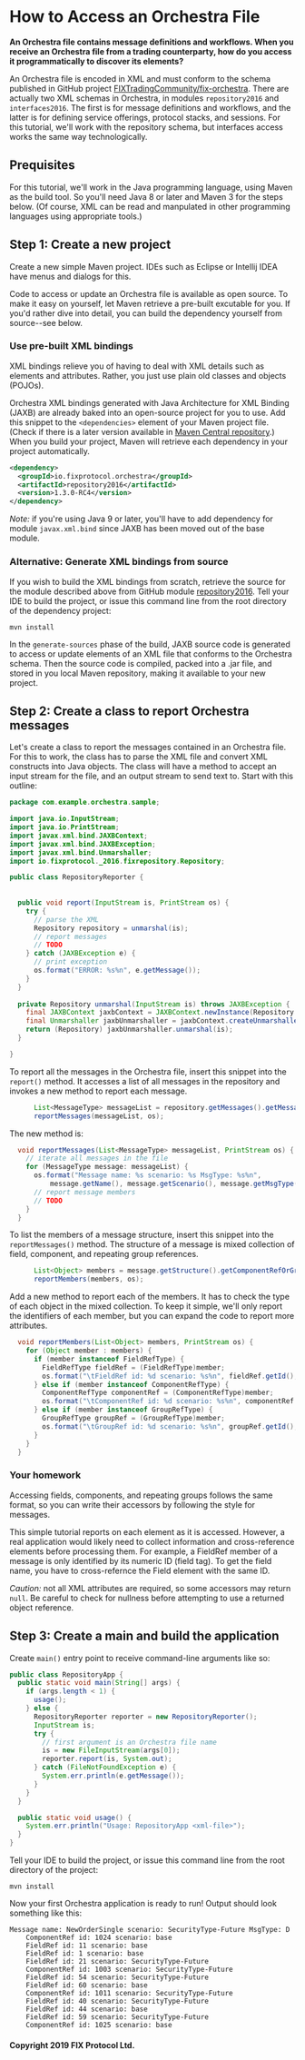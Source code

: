 # How to Access an Orchestra File

**An Orchestra file contains message definitions and workflows. When you receive an Orchestra file from a trading counterparty, how do you access it programmatically to discover its elements?**

An Orchestra file is encoded in XML and must conform to the schema published in GitHub project [FIXTradingCommunity/fix-orchestra](https://github.com/FIXTradingCommunity/fix-orchestra). There are actually two XML schemas in Orchestra, in modules `repository2016` and `interfaces2016`. The first is for message definitions and workflows, and the latter is for defining service offerings, protocol stacks, and sessions. For this tutorial, we'll work with the repository schema, but interfaces access works the same way technologically.

## Prequisites
For this tutorial, we'll work in the Java programming language, using Maven as the build tool. So you'll need Java 8 or later and Maven 3 for the steps below. (Of course, XML can be read and manpulated in other programming languages using appropriate tools.)

## Step 1: Create a new project
Create a new simple Maven project. IDEs such as Eclipse or Intellij IDEA have menus and dialogs for this.

Code to access or update an Orchestra file is available as open source. To make it easy on yourself, let Maven retrieve a pre-built excutable for you. If you'd rather dive into detail, you can build the dependency yourself from source--see below.

### Use pre-built XML bindings
XML bindings relieve you of having to deal with XML details such as elements and attributes. Rather, you just use plain old classes and objects (POJOs).

Orchestra XML bindings generated with Java Architecture for XML Binding (JAXB) are already baked into an open-source project for you to use. Add this snippet to the `<dependencies>` element of your Maven project file. (Check if there is a later version available in [Maven Central repository](https://mvnrepository.com/artifact/io.fixprotocol.orchestra/repository2016).) When you build your project, Maven will retrieve each dependency in your project automatically.

```xml
<dependency>
  <groupId>io.fixprotocol.orchestra</groupId>
  <artifactId>repository2016</artifactId>
  <version>1.3.0-RC4</version>
</dependency>
```

*Note:* if you're using Java 9 or later, you'll have to add dependency for module `javax.xml.bind` since JAXB has been moved out of the base module.

### Alternative: Generate XML bindings from source
If you wish to build the XML bindings from scratch, retrieve the source for the module described above from GitHub module [repository2016](https://github.com/FIXTradingCommunity/fix-orchestra/tree/master/repository2016). Tell your IDE to build the project, or issue this command line from the root directory of the dependency project:
```
mvn install
```
In the `generate-sources` phase of the build, JAXB source code is generated to access or update elements of an XML file that conforms to the Orchestra schema. Then the source code is compiled, packed into a .jar file, and stored in you local Maven repository, making it available to your new project.

## Step 2: Create a class to report Orchestra messages
Let's create a class to report the messages contained in an Orchestra file. For this to work, the class has to parse the XML file and convert XML constructs into Java objects. The class will have a method to accept an input stream for the file, and an output stream to send text to. Start with this outline:

```java
package com.example.orchestra.sample;

import java.io.InputStream;
import java.io.PrintStream;
import javax.xml.bind.JAXBContext;
import javax.xml.bind.JAXBException;
import javax.xml.bind.Unmarshaller;
import io.fixprotocol._2016.fixrepository.Repository;

public class RepositoryReporter {
  
  
  public void report(InputStream is, PrintStream os) {
    try {
      // parse the XML
      Repository repository = unmarshal(is);
      // report messages
      // TODO
    } catch (JAXBException e) {
      // print exception
      os.format("ERROR: %s%n", e.getMessage());
    }
  }
  
  private Repository unmarshal(InputStream is) throws JAXBException {
    final JAXBContext jaxbContext = JAXBContext.newInstance(Repository.class);
    final Unmarshaller jaxbUnmarshaller = jaxbContext.createUnmarshaller();
    return (Repository) jaxbUnmarshaller.unmarshal(is);
  }

}
```
To report all the messages in the Orchestra file, insert this snippet into the `report()` method. It accesses a list of all messages in the repository and invokes a new method to report each message.

```java
      List<MessageType> messageList = repository.getMessages().getMessage();
      reportMessages(messageList, os);
```
The new method is:

```java
  void reportMessages(List<MessageType> messageList, PrintStream os) {
    // iterate all messages in the file
    for (MessageType message: messageList) {
      os.format("Message name: %s scenario: %s MsgType: %s%n", 
          message.getName(), message.getScenario(), message.getMsgType());
      // report message members
      // TODO
    }  
  }
```

To list the members of a message structure, insert this snippet into the `reportMessages()` method. The structure of a message is mixed collection of field, component, and repeating group references.

```java
      List<Object> members = message.getStructure().getComponentRefOrGroupRefOrFieldRef();
      reportMembers(members, os);
```
Add a new method to report each of the members. It has to check the type of each object in the mixed collection. To keep it simple, we'll only report the identifiers of each member, but you can expand the code to report more attributes.

```java
  void reportMembers(List<Object> members, PrintStream os) {
    for (Object member : members) {
      if (member instanceof FieldRefType) {
        FieldRefType fieldRef = (FieldRefType)member;
        os.format("\tFieldRef id: %d scenario: %s%n", fieldRef.getId(), fieldRef.getScenario());
      } else if (member instanceof ComponentRefType) {
        ComponentRefType componentRef = (ComponentRefType)member;
        os.format("\tComponentRef id: %d scenario: %s%n", componentRef.getId(), componentRef.getScenario());
      } else if (member instanceof GroupRefType) {
        GroupRefType groupRef = (GroupRefType)member;
        os.format("\tGroupRef id: %d scenario: %s%n", groupRef.getId(), groupRef.getScenario());
      }
    }
  }
```

### Your homework
Accessing fields, components, and repeating groups follows the same format, so you can write their accessors by following the style for messages. 

This simple tutorial reports on each element as it is accessed. However, a real application would likely need to collect information and cross-reference elements before processing them. For example, a FieldRef member of a message is only identified by its numeric ID (field tag). To get the field name, you have to cross-refernce the Field element with the same ID.

*Caution:* not all XML attributes are required, so some accessors may return `null`. Be careful to check for nullness before attempting to use a returned object reference.

## Step 3: Create a main and build the application
Create `main()` entry point to receive command-line arguments like so:

```java
public class RepositoryApp {
  public static void main(String[] args) {
    if (args.length < 1) {
      usage();
    } else {
      RepositoryReporter reporter = new RepositoryReporter();
      InputStream is;
      try {
        // first argument is an Orchestra file name
        is = new FileInputStream(args[0]);
        reporter.report(is, System.out);
      } catch (FileNotFoundException e) {
        System.err.println(e.getMessage());
      }
    }
  }

  public static void usage() {
    System.err.println("Usage: RepositoryApp <xml-file>");
  }
}
```
Tell your IDE to build the project, or issue this command line from the root directory of the project:
```
mvn install
```
 
Now your first Orchestra application is ready to run! Output should look something like this:
```
Message name: NewOrderSingle scenario: SecurityType-Future MsgType: D
	ComponentRef id: 1024 scenario: base
	FieldRef id: 11 scenario: base
	FieldRef id: 1 scenario: base
	FieldRef id: 21 scenario: SecurityType-Future
	ComponentRef id: 1003 scenario: SecurityType-Future
	FieldRef id: 54 scenario: SecurityType-Future
	FieldRef id: 60 scenario: base
	ComponentRef id: 1011 scenario: SecurityType-Future
	FieldRef id: 40 scenario: SecurityType-Future
	FieldRef id: 44 scenario: base
	FieldRef id: 59 scenario: SecurityType-Future
	ComponentRef id: 1025 scenario: base
  ```

#### Copyright 2019 FIX Protocol Ltd.